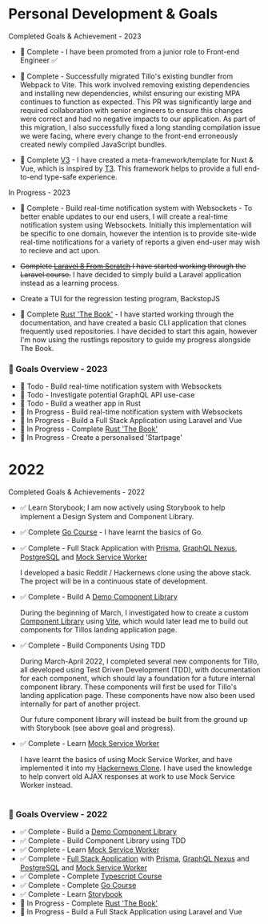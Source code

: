 # Personal Development & Goals

Completed Goals & Achievement - 2023

- 📖 Complete - I have been promoted from a junior role to Front-end Engineer ✅

- 📖 Complete - Successfully migrated Tillo's existing bundler from Webpack to Vite. This work involved removing existing dependencies and installing new dependencies, whilst ensuring our existing MPA continues to function as expected. This PR was significantly large and required collaboration with senior engineers to ensure this changes were correct and had no negative impacts to our application. As part of this migration, I also successfully fixed a long standing compilation issue we were facing, where every change to the front-end erroneously created newly compiled JavaScript bundles.

- 📖 Complete [V3](https://v3.cbroughton.me) - I have created a meta-framework/template
for Nuxt & Vue, which is inspired by [T3](https://t3.gg). This framework helps to provide a full
end-to-end type-safe experience.

In Progress - 2023

- 📖 Complete - Build real-time notification system with Websockets - To better enable
updates to our end users, I will create a real-time notification system using Websockets.
Initially this implementation will be specific to one domain, however the intention is to
provide site-wide real-time notifications for a variety of reports a given end-user
may wish to recieve and act upon.

- ~~Complete [Laravel 8 From Scratch](https://laracasts.com/series/laravel-8-from-scratch)
I have started working through the Laravel course.~~
I have decided to simply build a Laravel application instead as a learning process.
- Create a TUI for the regression testing program, BackstopJS

- 📖 Complete [Rust 'The Book'](https://doc.rust-lang.org/book/) - I have started working
through the documentation, and have created a basic CLI application that clones frequently used repositories. I have decided to start this again, however I'm now using the rustlings
repository to guide my progress alongside The Book.


### 🚀 Goals Overview - 2023

- 🎯 Todo - Build real-time notification system with Websockets
- 🎯 Todo - Investigate potential GraphQL API use-case
- 🎯 Todo - Build a weather app in Rust
- 📖 In Progress - Build real-time notification system with Websockets
- 📖 In Progress - Build a Full Stack Application using Laravel and Vue
- 📖 In Progress - Complete [Rust 'The Book'](https://doc.rust-lang.org/book/)
- 📖 In Progress - Create a personalised 'Startpage'


# 2022

Completed Goals & Achievements - 2022

- ✅ Learn Storybook; I am now actively using Storybook to help implement a Design System and Component Library.

- ✅ Complete [Go Course](https://www.youtube.com/watch?v=yyUHQIec83I) - I have learnt the basics of Go.

- ✅ Complete - Full Stack Application with [Prisma](https://www.prisma.io/), [GraphQL Nexus](https://nexusjs.org/), [PostgreSQL](https://www.postgresql.org/) and [Mock Service Worker](https://mswjs.io/)

    I developed a basic Reddit / Hackernews clone using the above stack. The project will be in a
    continuous state of development.

- ✅ Complete - Build A [Demo Component Library](https://github.com/CRBroughton/component-lib-demo)

    During the beginning of March, I investigated how to create a
    custom [Component Library](https://github.com/CRBroughton/component-lib-demo) using [Vite](https://vitejs.dev), which
    would later lead me to build out components for Tillos landing
    application page.

- ✅ Complete - Build Components Using TDD

    During March-April 2022, I completed several new components for Tillo, 
    all developed using Test Driven Development (TDD), with documentation for each component, 
    which should lay a foundation for a future internal component library. 
    These components will first be used for Tillo's landing application page. These components have now also been used internally for part of another project.

    Our future component library will instead be built from the ground up with Storybook (see above goal and progress).

- ✅ Complete - Learn [Mock Service Worker](https://mswjs.io/)

    I have learnt the basics of using Mock Service Worker, and
    have implemented it into my [Hackernews Clone](https://github.com/CRBroughton/hackernews-clone). I have used the knowledge to help convert old AJAX responses at work to use Mock Service Worker instead.
<br></br>

### 🚀 Goals Overview - 2022

- ✅ Complete - Build a [Demo Component Library](https://github.com/CRBroughton/component-lib-demo)
- ✅ Complete - Build Component Library using TDD
- ✅ Complete - Learn [Mock Service Worker](https://mswjs.io/)
- ✅ Complete - [Full Stack Application](https://github.com/CRBroughton/hackernews-clone) with [Prisma](https://www.prisma.io/), [GraphQL Nexus](https://nexusjs.org/) and [PostgreSQL](https://www.postgresql.org/) 
and [Mock Service Worker](https://mswjs.io/)
- ✅ Complete - Complete [Typescript Course](https://www.udemy.com/course/understanding-typescript/)
- ✅ Complete - Complete [Go Course](https://www.youtube.com/watch?v=yyUHQIec83I)
- ✅ Complete - Learn [Storybook](https://storybook.js.org/)
- 📖 In Progress - Complete [Rust 'The Book'](https://doc.rust-lang.org/book/)
- 📖 In Progress - Build a Full Stack Application using Laravel and Vue